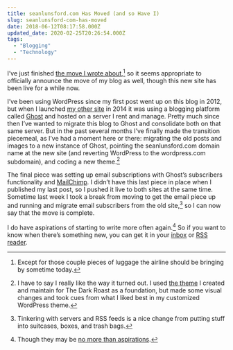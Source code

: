 ```yaml
---
title: seanlunsford.com Has Moved (and so Have I)
slug: seanlunsford-com-has-moved
date: 2018-06-12T08:17:58.000Z
updated_date: 2020-02-25T20:26:54.000Z
tags: 
  - "Blogging"
  - "Technology"
---
```


I’ve just finished [the move I wrote about](/2018/eleven-days/),[^1] so it seems appropriate to officially announce the move of my blog as well, though this new site has been live for a while now.

I’ve been using WordPress since my first post went up on this blog in 2012, but when I launched [my other site](https://web.archive.org/web/20190122211614/https://thedarkroast.com/) in 2014 it was using a blogging platform called [Ghost](https://ghost.org) and hosted on a server I rent and manage. Pretty much since then I’ve wanted to migrate this blog to Ghost and consolidate both on that same server. But in the past several months I’ve finally made the transition piecemeal, as I’ve had a moment here or there: migrating the old posts and images to a new instance of Ghost, pointing the seanlunsford.com domain name at the new site (and reverting WordPress to the wordpress.com subdomain), and coding a new theme.[^2]

The final piece was setting up email subscriptions with Ghost’s subscribers functionality and [MailChimp](https://mailchimp.com). I didn’t have this last piece in place when I published my last post, so I pushed it live to both sites at the same time. Sometime last week I took a break from moving to get the email piece up and running and migrate email subscribers from the old site,[^3] so I can now say that the move is complete.

I do have aspirations of starting to write more often again.[^4] So if you want to know when there’s something new, you can get it in your [inbox](/subscribe/) or [RSS reader](/feed.xml).

[^1]: Except for those couple pieces of luggage the airline should be bringing by sometime today.

[^2]: I have to say I really like the way it turned out. I used [the theme](https://github.com/slunsford/arabica) I created and maintain for The Dark Roast as a foundation, but made some visual changes and took cues from what I liked best in my customized WordPress theme.

[^3]: Tinkering with servers and RSS feeds is a nice change from putting stuff into suitcases, boxes, and trash bags.

[^4]: Though they may be [no more than aspirations](https://breadcrumbs.fm/89/).
